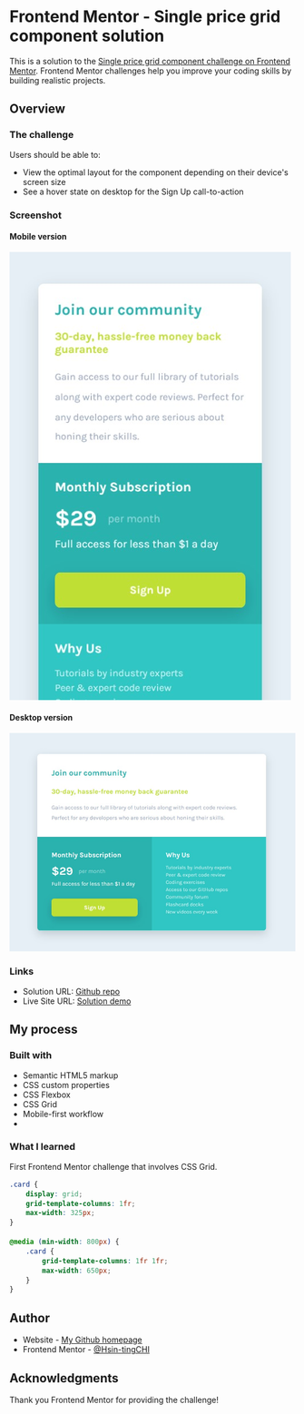 # Frontend Mentor - Single price grid component solution

This is a solution to the [Single price grid component challenge on Frontend Mentor](https://www.frontendmentor.io/challenges/single-price-grid-component-5ce41129d0ff452fec5abbbc). Frontend Mentor challenges help you improve your coding skills by building realistic projects. 

## Overview

### The challenge

Users should be able to:

- View the optimal layout for the component depending on their device's screen size
- See a hover state on desktop for the Sign Up call-to-action

### Screenshot
#### Mobile version
![](screenshot_1.jpg)

#### Desktop version
![](screenshot_2.jpg)

### Links

- Solution URL: [Github repo](https://github.com/KellyCHI22/frontend-mentor-solutions/tree/main/13-single-price-grid-component)
- Live Site URL: [Solution demo](https://kellychi22.github.io/frontend-mentor-solutions/13-single-price-grid-component/)

## My process

### Built with

- Semantic HTML5 markup
- CSS custom properties
- CSS Flexbox
- CSS Grid
- Mobile-first workflow
- 
### What I learned
First Frontend Mentor challenge that involves CSS Grid.

```css
.card {
    display: grid;
    grid-template-columns: 1fr;
    max-width: 325px;
}

@media (min-width: 800px) {
    .card {
        grid-template-columns: 1fr 1fr;
        max-width: 650px;
    }
}
```

## Author

- Website - [My Github homepage](https://github.com/KellyCHI22)
- Frontend Mentor - [@Hsin-tingCHI](https://www.frontendmentor.io/profile/Hsin-tingCHI)

## Acknowledgments

Thank you Frontend Mentor for providing the challenge!